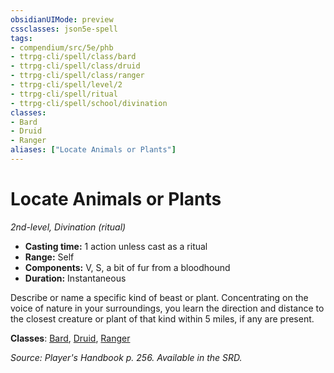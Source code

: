 ```yaml
---
obsidianUIMode: preview
cssclasses: json5e-spell
tags:
- compendium/src/5e/phb
- ttrpg-cli/spell/class/bard
- ttrpg-cli/spell/class/druid
- ttrpg-cli/spell/class/ranger
- ttrpg-cli/spell/level/2
- ttrpg-cli/spell/ritual
- ttrpg-cli/spell/school/divination
classes:
- Bard
- Druid
- Ranger
aliases: ["Locate Animals or Plants"]
---
```

# Locate Animals or Plants
*2nd-level, Divination (ritual)*  

- **Casting time:** 1 action unless cast as a ritual
- **Range:** Self
- **Components:** V, S, a bit of fur from a bloodhound
- **Duration:** Instantaneous

Describe or name a specific kind of beast or plant. Concentrating on the voice of nature in your surroundings, you learn the direction and distance to the closest creature or plant of that kind within 5 miles, if any are present.

**Classes**: [Bard](/3-Mechanics/CLI/classes/bard.md), [Druid](/3-Mechanics/CLI/classes/druid.md), [Ranger](/3-Mechanics/CLI/classes/ranger.md)

*Source: Player's Handbook p. 256. Available in the SRD.*